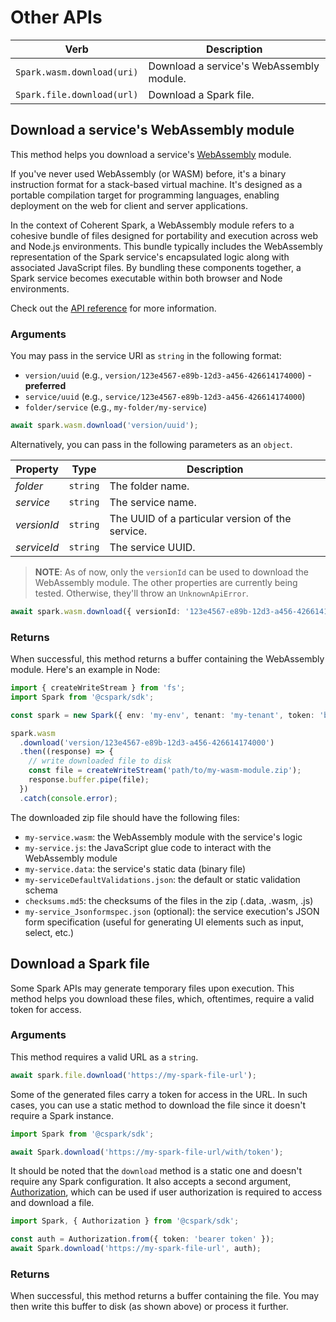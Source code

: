 <!-- markdownlint-disable-file MD024 -->

# Other APIs

| Verb                       | Description                              |
| -------------------------- | ---------------------------------------- |
| `Spark.wasm.download(uri)` | Download a service's WebAssembly module. |
| `Spark.file.download(url)` | Download a Spark file.                   |

## Download a service's WebAssembly module

This method helps you download a service's [WebAssembly](https://webassembly.org/)
module.

If you've never used WebAssembly (or WASM) before, it's a binary instruction format
for a stack-based virtual machine. It's designed as a portable compilation target
for programming languages, enabling deployment on the web for client and server
applications.

In the context of Coherent Spark, a WebAssembly module refers to a cohesive bundle
of files designed for portability and execution across web and Node.js environments.
This bundle typically includes the WebAssembly representation of the Spark service's
encapsulated logic along with associated JavaScript files. By bundling these
components together, a Spark service becomes executable within both browser and
Node environments.

Check out the [API reference](https://docs.coherent.global/spark-apis/webassembly-module-api)
for more information.

### Arguments

You may pass in the service URI as `string` in the following format:

- `version/uuid` (e.g., `version/123e4567-e89b-12d3-a456-426614174000`) - **preferred**
- `service/uuid` (e.g., `service/123e4567-e89b-12d3-a456-426614174000`)
- `folder/service` (e.g., `my-folder/my-service`)

```ts
await spark.wasm.download('version/uuid');
```

Alternatively, you can pass in the following parameters as an `object`.

| Property    | Type     | Description                                      |
| ----------- | -------- | ------------------------------------------------ |
| _folder_    | `string` | The folder name.                                 |
| _service_   | `string` | The service name.                                |
| _versionId_ | `string` | The UUID of a particular version of the service. |
| _serviceId_ | `string` | The service UUID.                                |

> **NOTE**: As of now, only the `versionId` can be used to download the WebAssembly module.
> The other properties are currently being tested. Otherwise, they'll throw an `UnknownApiError`.

```ts
await spark.wasm.download({ versionId: '123e4567-e89b-12d3-a456-426614174000' });
```

### Returns

When successful, this method returns a buffer containing the WebAssembly module.
Here's an example in Node:

```ts
import { createWriteStream } from 'fs';
import Spark from '@cspark/sdk';

const spark = new Spark({ env: 'my-env', tenant: 'my-tenant', token: 'bearer token' });

spark.wasm
  .download('version/123e4567-e89b-12d3-a456-426614174000')
  .then((response) => {
    // write downloaded file to disk
    const file = createWriteStream('path/to/my-wasm-module.zip');
    response.buffer.pipe(file);
  })
  .catch(console.error);
```

The downloaded zip file should have the following files:

- `my-service.wasm`: the WebAssembly module with the service's logic
- `my-service.js`: the JavaScript glue code to interact with the WebAssembly module
- `my-service.data`: the service's static data (binary file)
- `my-serviceDefaultValidations.json`: the default or static validation schema
- `checksums.md5`: the checksums of the files in the zip (.data, .wasm, .js)
- `my-service_Jsonformspec.json` (optional): the service execution's JSON form specification
  (useful for generating UI elements such as input, select, etc.)

## Download a Spark file

Some Spark APIs may generate temporary files upon execution. This method helps you
download these files, which, oftentimes, require a valid token for access.

### Arguments

This method requires a valid URL as a `string`.

```ts
await spark.file.download('https://my-spark-file-url');
```

Some of the generated files carry a token for access in the URL. In such cases, you
can use a static method to download the file since it doesn't require a Spark instance.

```ts
import Spark from '@cspark/sdk';

await Spark.download('https://my-spark-file-url/with/token');
```

It should be noted that the `download` method is a static one and doesn't require
any Spark configuration. It also accepts a second argument, [Authorization](../src/auth.ts),
which can be used if user authorization is required to access and download a file.

```ts
import Spark, { Authorization } from '@cspark/sdk';

const auth = Authorization.from({ token: 'bearer token' });
await Spark.download('https://my-spark-file-url', auth);
```

### Returns

When successful, this method returns a buffer containing the file. You may then write
this buffer to disk (as shown above) or process it further.
